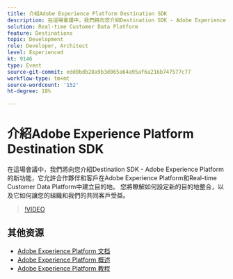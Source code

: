 ```yaml
---
title: 介紹Adobe Experience Platform Destination SDK
description: 在這場會議中，我們將向您介紹Destination SDK - Adobe Experience Platform的新功能，它允許合作夥伴和客戶在Adobe Experience Platform和Real-time Customer Data Platform中建立目的地。 您將瞭解如何設定新的目的地整合，以及它如何讓您的組織和我們的共同客戶受益。
solution: Real-time Customer Data Platform
feature: Destinations
topic: Development
role: Developer, Architect
level: Experienced
kt: 9146
type: Event
source-git-commit: edd0bdb28a9b3d065a64a95af6a216b747577c77
workflow-type: tm+mt
source-wordcount: '152'
ht-degree: 18%

---
```


# 介紹Adobe Experience Platform Destination SDK

在這場會議中，我們將向您介紹Destination SDK - Adobe Experience Platform的新功能，它允許合作夥伴和客戶在Adobe Experience Platform和Real-time Customer Data Platform中建立目的地。 您將瞭解如何設定新的目的地整合，以及它如何讓您的組織和我們的共同客戶受益。


>[!VIDEO](https://video.tv.adobe.com/v/337583/?quality=12&learn=on&hidetitle=true)

## 其他资源

- [Adobe Experience Platform 文档](https://experienceleague.adobe.com/docs/experience-platform.html)
- [Adobe Experience Platform 概述](https://experienceleague.adobe.com/docs/experience-platform/landing/home.html?lang=zh-Hans)
- [Adobe Experience Platform 教程](https://experienceleague.adobe.com/docs/platform-learn/tutorials/overview.html?lang=en)
